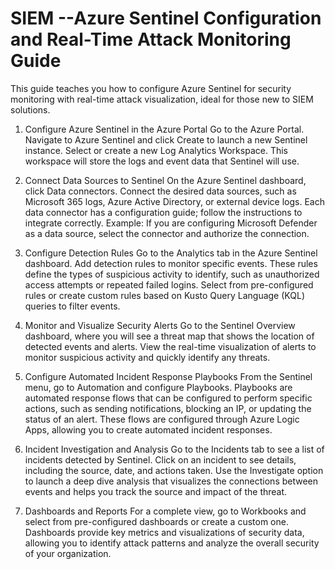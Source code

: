 # SIEM --Azure Sentinel Configuration and Real-Time Attack Monitoring Guide


This guide teaches you how to configure Azure Sentinel for security monitoring with real-time attack visualization, ideal for those new to SIEM solutions.

1. Configure Azure Sentinel in the Azure Portal
Go to the Azure Portal.
Navigate to Azure Sentinel and click Create to launch a new Sentinel instance.
Select or create a new Log Analytics Workspace. This workspace will store the logs and event data that Sentinel will use.

2. Connect Data Sources to Sentinel
On the Azure Sentinel dashboard, click Data connectors.
Connect the desired data sources, such as Microsoft 365 logs, Azure Active Directory, or external device logs.
Each data connector has a configuration guide; follow the instructions to integrate correctly.
Example: If you are configuring Microsoft Defender as a data source, select the connector and authorize the connection.

3. Configure Detection Rules
Go to the Analytics tab in the Azure Sentinel dashboard.
Add detection rules to monitor specific events. These rules define the types of suspicious activity to identify, such as unauthorized access attempts or repeated failed logins.
Select from pre-configured rules or create custom rules based on Kusto Query Language (KQL) queries to filter events.

4. Monitor and Visualize Security Alerts
Go to the Sentinel Overview dashboard, where you will see a threat map that shows the location of detected events and alerts.
View the real-time visualization of alerts to monitor suspicious activity and quickly identify any threats.

5. Configure Automated Incident Response Playbooks
From the Sentinel menu, go to Automation and configure Playbooks.
Playbooks are automated response flows that can be configured to perform specific actions, such as sending notifications, blocking an IP, or updating the status of an alert.
These flows are configured through Azure Logic Apps, allowing you to create automated incident responses.

6. Incident Investigation and Analysis
Go to the Incidents tab to see a list of incidents detected by Sentinel.
Click on an incident to see details, including the source, date, and actions taken.
Use the Investigate option to launch a deep dive analysis that visualizes the connections between events and helps you track the source and impact of the threat.

7. Dashboards and Reports
For a complete view, go to Workbooks and select from pre-configured dashboards or create a custom one.
Dashboards provide key metrics and visualizations of security data, allowing you to identify attack patterns and analyze the overall security of your organization.
